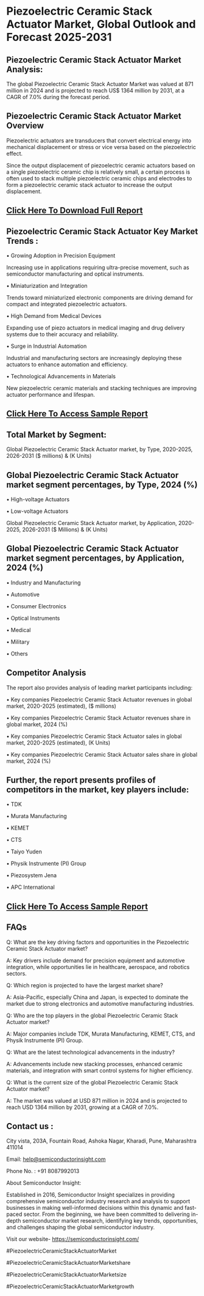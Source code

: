 Piezoelectric Ceramic Stack Actuator Market, Global Outlook and Forecast 2025-2031
=
Piezoelectric Ceramic Stack Actuator Market Analysis:
-
The global Piezoelectric Ceramic Stack Actuator Market was valued at 871 million in 2024 and is projected to reach US$ 1364 million by 2031, at a CAGR of 7.0% during the forecast period.

Piezoelectric Ceramic Stack Actuator Market Overview
-
Piezoelectric actuators are transducers that convert electrical energy into mechanical displacement or stress or vice versa based on the piezoelectric effect.

Since the output displacement of piezoelectric ceramic actuators based on a single piezoelectric ceramic chip is relatively small, a certain process is often used to stack multiple piezoelectric ceramic chips and electrodes to form a piezoelectric ceramic stack actuator to increase the output displacement.

[Click Here To Download Full Report](https://semiconductorinsight.com/report/piezoelectric-ceramic-stack-actuator-market/)
-
Piezoelectric Ceramic Stack Actuator Key Market Trends  :
-
•	Growing Adoption in Precision Equipment

Increasing use in applications requiring ultra-precise movement, such as semiconductor manufacturing and optical instruments.

•	Miniaturization and Integration

Trends toward miniaturized electronic components are driving demand for compact and integrated piezoelectric actuators.

•	High Demand from Medical Devices

Expanding use of piezo actuators in medical imaging and drug delivery systems due to their accuracy and reliability.

•	Surge in Industrial Automation

Industrial and manufacturing sectors are increasingly deploying these actuators to enhance automation and efficiency.

•	Technological Advancements in Materials

New piezoelectric ceramic materials and stacking techniques are improving actuator performance and lifespan.

[Click Here To Access Sample Report](https://semiconductorinsight.com/download-sample-report/?product_id=92928)
-
Total Market by Segment:
-
Global Piezoelectric Ceramic Stack Actuator market, by Type, 2020-2025, 2026-2031 ($ millions) & (K Units)

Global Piezoelectric Ceramic Stack Actuator market segment percentages, by Type, 2024 (%)
-
•	High-voltage Actuators

•	Low-voltage Actuators

Global Piezoelectric Ceramic Stack Actuator market, by Application, 2020-2025, 2026-2031 ($ Millions) & (K Units)

Global Piezoelectric Ceramic Stack Actuator market segment percentages, by Application, 2024 (%)
-
•	Industry and Manufacturing

•	Automotive

•	Consumer Electronics

•	Optical Instruments

•	Medical

•	Military

•	Others

Competitor Analysis
-
The report also provides analysis of leading market participants including:

•	Key companies Piezoelectric Ceramic Stack Actuator revenues in global market, 2020-2025 (estimated), ($ millions)

•	Key companies Piezoelectric Ceramic Stack Actuator revenues share in global market, 2024 (%)

•	Key companies Piezoelectric Ceramic Stack Actuator sales in global market, 2020-2025 (estimated), (K Units)

•	Key companies Piezoelectric Ceramic Stack Actuator sales share in global market, 2024 (%)

Further, the report presents profiles of competitors in the market, key players include:
-
•	TDK

•	Murata Manufacturing

•	KEMET

•	CTS

•	Taiyo Yuden

•	Physik Instrumente (PI) Group

•	Piezosystem Jena

•	APC International

[Click Here To Access Sample Report](https://semiconductorinsight.com/download-sample-report/?product_id=92928)
-
FAQs
-
Q: What are the key driving factors and opportunities in the Piezoelectric Ceramic Stack Actuator market?

A: Key drivers include demand for precision equipment and automotive integration, while opportunities lie in healthcare, aerospace, and robotics sectors.

Q: Which region is projected to have the largest market share?

A: Asia-Pacific, especially China and Japan, is expected to dominate the market due to strong electronics and automotive manufacturing industries.

Q: Who are the top players in the global Piezoelectric Ceramic Stack Actuator market?

A: Major companies include TDK, Murata Manufacturing, KEMET, CTS, and Physik Instrumente (PI) Group.

Q: What are the latest technological advancements in the industry?

A: Advancements include new stacking processes, enhanced ceramic materials, and integration with smart control systems for higher efficiency.

Q: What is the current size of the global Piezoelectric Ceramic Stack Actuator market?

A: The market was valued at USD 871 million in 2024 and is projected to reach USD 1364 million by 2031, growing at a CAGR of 7.0%.

Contact us : 
-
City vista, 203A, Fountain Road, Ashoka Nagar, Kharadi, Pune, Maharashtra 411014

Email: help@semiconductorinsight.com

Phone No. : +91 8087992013

About Semiconductor Insight:

Established in 2016, Semiconductor Insight specializes in providing comprehensive semiconductor industry research and analysis to support businesses in making well-informed decisions within this dynamic and fast-paced sector. From the beginning, we have been committed to delivering in-depth semiconductor market research, identifying key trends, opportunities, and challenges shaping the global semiconductor industry.

Visit our website- https://semiconductorinsight.com/

#PiezoelectricCeramicStackActuatorMarket 

#PiezoelectricCeramicStackActuatorMarketshare

#PiezoelectricCeramicStackActuatorMarketsize

#PiezoelectricCeramicStackActuatorMarketgrowth 


 

